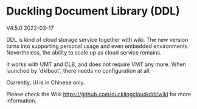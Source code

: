 Duckling Document Library (DDL)
===============================

V4.5.0
2022-03-17

DDL is kind of cloud storage service together with wiki. The new
version turns into supporting personal usage and even embedded
environments. Nevertheless, the ability to scale up as cloud service
remains.

It works with UMT and CLB, and does not require VMT any more. When
launched by 'dklboot', there needs no configuration at all.

Currently, UI is in Chinese only.

Please check the Wiki https://github.com/ducklingcloud/ddl/wiki for more information.
